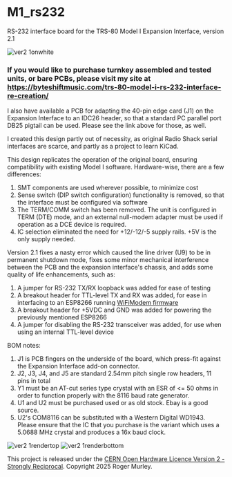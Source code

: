# M1_rs232
RS-232 interface board for the TRS-80 Model I Expansion Interface, version 2.1

![ver2 1onwhite](https://github.com/user-attachments/assets/f19f780a-49bd-477e-9bf6-7d73497f70b4)

### If you would like to purchase turnkey assembled and tested units, or bare PCBs, please visit my site at https://byteshiftmusic.com/trs-80-model-i-rs-232-interface-re-creation/

I also have available a PCB for adapting the 40-pin edge card (J1) on the Expansion Interface to an IDC26 header, so that a standard PC parallel port DB25 pigtail can be used. Please see the link above for those, as well.

I created this design partly out of necessity, as original Radio Shack serial interfaces are scarce, and partly as a project to learn KiCad.

This design replicates the operation of the original board, ensuring compatibility with existing Model I software. Hardware-wise, there are a few differences:
  1. SMT components are used wherever possible, to minimize cost
  2. Sense switch (DIP switch configuration) functionality is removed, so that the interface must be configured via software
  3. The TERM/COMM switch has been removed. The unit is configured in TERM (DTE) mode, and an external null-modem adapter must be used if operation as a DCE device is required.
  4. IC selection eliminated the need for +12/-12/-5 supply rails. +5V is the only supply needed.

Version 2.1 fixes a nasty error which caused the line driver (U9) to be in permanent shutdown mode, fixes some minor mechanical interference between the PCB and the expansion interface's chassis, and adds some quality of life enhancements, such as:
 1. A jumper for RS-232 TX/RX loopback was added for ease of testing
 2. A breakout header for TTL-level TX and RX was added, for ease in interfacing to an ESP8266 running [WiFiModem firmware](https://github.com/dhansel/WifiModem)
 3. A breakout header for +5VDC and GND was added for powering the previously mentioned ESP8266
 4. A jumper for disabling the RS-232 transceiver was added, for use when using an internal TTL-level device

BOM notes:
  1. J1 is PCB fingers on the underside of the board, which press-fit against the Expansion Interface add-on connector.
  2. J2, J3, J4, and J5 are standard 2.54mm pitch single row headers, 11 pins in total
  3. Y1 must be an AT-cut series type crystal with an ESR of <= 50 ohms in order to function properly with the 8116 baud rate generator.
  4. U1 and U2 must be purchased used or as old stock. Ebay is a good source.
  5. U2's COM8116 can be substituted with a Western Digital WD1943. Please ensure that the IC that you purchase is the variant which uses a 5.0688 MHz crystal and produces a 16x baud clock.

![ver2 1rendertop](https://github.com/user-attachments/assets/b976ff87-9051-41f3-b0d4-23632e2d3a72)
![ver2 1renderbottom](https://github.com/user-attachments/assets/cc7605ea-8bd6-4db8-8544-185ae1ba39f9)

This project is released under the [CERN Open Hardware Licence Version 2 - Strongly Reciprocal](https://gitlab.com/ohwr/project/cernohl/-/blob/master/licence_texts/cern_ohl_w_v2.txt?ref_type=heads). Copyright 2025 Roger Murley.
